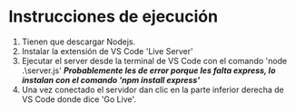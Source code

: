 # Instrucciones de ejecución

1. Tienen que descargar Nodejs.
2. Instalar la extensión de VS Code 'Live Server'
3. Ejecutar el server desde la terminal de VS Code con el comando 'node .\server.js'
***Probablemente les de error porque les falta express, lo instalan con el comando 'npm install express'***
4. Una vez conectado el servidor dan clic en la parte inferior derecha de VS Code donde dice 'Go Live'.
